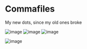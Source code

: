 # Commafiles

My new dots, since my old ones broke

![image](https://github.com/Suyashtnt/commafiles/assets/45307955/73f4c9f8-6fa3-4b5f-928a-28ed8435b707)
![image](https://github.com/Suyashtnt/commafiles/assets/45307955/01ef84a5-6473-43f4-ae9a-151d18c68ec5)
![image](https://github.com/Suyashtnt/commafiles/assets/45307955/6b744d0a-3c13-42a9-9f1c-6e47fe72a1b7)

![image](https://github.com/Suyashtnt/commafiles/assets/45307955/f04bc0e0-2886-43d5-b2fd-ac9a2e1b2435)
